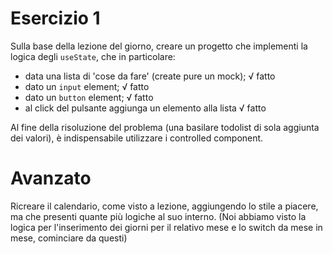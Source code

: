 # Esercizio 1

Sulla base della lezione del giorno, creare un progetto che implementi la logica degli `useState`, che in particolare:

- data una lista di 'cose da fare' (create pure un mock); √ fatto
- dato un `input` element; √ fatto
- dato un `button` element; √ fatto
- al click del pulsante aggiunga un elemento alla lista √ fatto

Al fine della risoluzione del problema (una basilare todolist di sola aggiunta dei valori), è indispensabile utilizzare i controlled component.

# Avanzato

Ricreare il calendario, come visto a lezione, aggiungendo lo stile a piacere, ma che presenti quante più logiche al suo interno.
(Noi abbiamo visto la logica per l'inserimento dei giorni per il relativo mese e lo switch da mese in mese, cominciare da questi)

